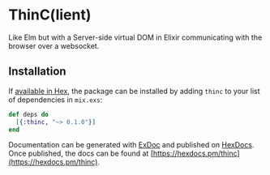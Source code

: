 # ThinC(lient)

Like Elm but with a Server-side virtual DOM in Elixir communicating with the browser over a websocket.

## Installation

If [available in Hex](https://hex.pm/docs/publish), the package can be installed
by adding `thinc` to your list of dependencies in `mix.exs`:

```elixir
def deps do
  [{:thinc, "~> 0.1.0"}]
end
```

Documentation can be generated with [ExDoc](https://github.com/elixir-lang/ex_doc)
and published on [HexDocs](https://hexdocs.pm). Once published, the docs can
be found at [https://hexdocs.pm/thinc](https://hexdocs.pm/thinc).

